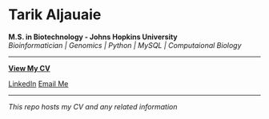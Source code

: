 # Tarik Aljauaie 
**M.S. in Biotechnology - Johns Hopkins University**  
*Bioinformatician | Genomics | Python | MySQL | Computaional Biology*

--- 

[**View My CV**](https://ta-alj.github.io/Resume/Tarik-Aljuaie-CV.pdf)

[LinkedIn](www.linkedin.com/in/tarikaljuaie)
[Email Me](mailto:tare.aljo@gmail.com)

---
*This repo hosts my CV and any related information*
